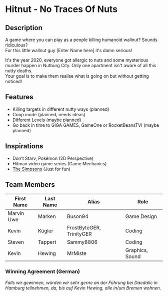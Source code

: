 # Hitnut - No Traces Of Nuts
## Description
A game where you can play as a people killing humanoid wallnut? Sounds ridiculous?  
For this little wallnut guy [Enter Name here] it's damn serious!  
  
It's the year 2020, everyone got allergic to nuts and some mysterious murder happen in Nutburg City. Only one apartment isn't aware of all this nutty deaths.  
Your goal is to make them realise what is going on but without getting noticed!

## Features
- Killing targets in different nutty ways (planned)
- Coop mode (planned, needs ideas)
- Different Levels (maybe planned)
- Go back in time to GIGA GAMES, GameOne or RocketBeansTV! (maybe planned)

## Inspirations
- Don't Starv, Pokémon (2D Perspective)
- Hitman video game series (Game Mechanics)
- [The Simpsons](https://www.youtube.com/watch?v=qwHZbnl9grI) (Just for fun)

## Team Members
| First Name | Last Name | Alias                    | Role            |
|------------|-----------|--------------------------|-----------------|
| Marvin Uwe | Marken    | Buson94                  | Game Design     |
| Kevin      | Kügler    | FrostByteGER, TrinityGER | Coding          |
| Steven     | Tappert   | Sammy8806                | Coding          |
| Kevin      | Hewing    | MrMiste                  | Graphics, Sound |

### Winning Agreement (German)
*Falls wir gewinnen, würden wir sehr gerne an der Führung bei Daedalic in Hamburg teilnehmen, da, bis auf Kevin Hewing, alle in/um Bremen wohnen.*